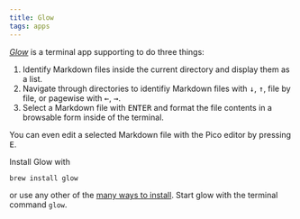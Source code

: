 ```yaml
---
title: Glow
tags: apps
---
```

[<cite>Glow</cite>](https://github.com/charmbracelet/glow) is a terminal app supporting to do three things:

1. Identify Markdown files inside the current directory and display them as a list.
2. Navigate through directories to identifiy Markdown files with <kbd>↓</kbd>, <kbd>↑</kbd>, file by file, or pagewise with <kbd>←</kbd>, <kbd>→</kbd>.
3. Select a Markdown file with <kbd>ENTER</kbd> and format the file contents in a browsable form inside of the terminal.

You can even edit a selected Markdown file with the Pico editor by pressing <kbd>E</kbd>.

Install Glow with 

```sh
brew install glow 
```

or use any other of the [many ways to install](https://github.com/charmbracelet/glow?tab=readme-ov-file#installation). Start glow with the terminal command `glow`.